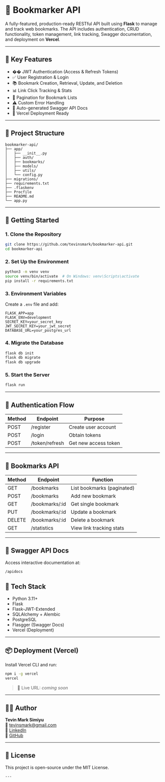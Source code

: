 
# 🔖 Bookmarker API

A fully-featured, production-ready RESTful API built using **Flask** to manage and track web bookmarks. The API includes authentication, CRUD functionality, token management, link tracking, Swagger documentation, and deployment on **Vercel**.

---

## 📌 Key Features

- �� JWT Authentication (Access & Refresh Tokens)
- ✅ User Registration & Login
- 📚 Bookmark Creation, Retrieval, Update, and Deletion
- 📊 Link Click Tracking & Stats
- 📃 Pagination for Bookmark Lists
- ⚠️ Custom Error Handling
- 📄 Auto-generated Swagger API Docs
- 🚀 Vercel Deployment Ready

---

## 📂 Project Structure

```
bookmarker-api/
├── app/
│   ├── __init__.py
│   ├── auth/
│   ├── bookmarks/
│   ├── models/
│   ├── utils/
│   └── config.py
├── migrations/
├── requirements.txt
├── .flaskenv
├── Procfile
├── README.md
└── app.py
```

---

## 🚀 Getting Started

### 1. Clone the Repository

```bash
git clone https://github.com/tevinsmark/bookmarker-api.git
cd bookmarker-api
```

### 2. Set Up the Environment

```bash
python3 -m venv venv
source venv/bin/activate  # On Windows: venv\Scripts\activate
pip install -r requirements.txt
```

### 3. Environment Variables

Create a `.env` file and add:

```env
FLASK_APP=app
FLASK_ENV=development
SECRET_KEY=your_secret_key
JWT_SECRET_KEY=your_jwt_secret
DATABASE_URL=your_postgres_url
```

### 4. Migrate the Database

```bash
flask db init
flask db migrate
flask db upgrade
```

### 5. Start the Server

```bash
flask run
```

---

## 🔐 Authentication Flow

| Method | Endpoint      | Purpose              |
|--------|---------------|----------------------|
| POST   | /register     | Create user account  |
| POST   | /login        | Obtain tokens        |
| POST   | /token/refresh| Get new access token |

---

## 📘 Bookmarks API

| Method | Endpoint             | Function                  |
|--------|----------------------|---------------------------|
| GET    | /bookmarks           | List bookmarks (paginated)|
| POST   | /bookmarks           | Add new bookmark          |
| GET    | /bookmarks/:id       | Get single bookmark       |
| PUT    | /bookmarks/:id       | Update a bookmark         |
| DELETE | /bookmarks/:id       | Delete a bookmark         |
| GET    | /statistics          | View link tracking stats  |

---

## 🧪 Swagger API Docs

Access interactive documentation at:

```
/apidocs
```

## 🔧 Tech Stack

- Python 3.11+
- Flask
- Flask-JWT-Extended
- SQLAlchemy + Alembic
- PostgreSQL
- Flasgger (Swagger Docs)
- Vercel (Deployment)

---

## 📦 Deployment (Vercel)

Install Vercel CLI and run:

```bash
npm i -g vercel
vercel
```

> 🔗 Live URL: _coming soon_

---

## 🙋‍♂️ Author

**Tevin Mark Simiyu**  
📧 tevinsmark@gmail.com  
🔗 [LinkedIn](https://www.linkedin.com/in/mark-tevin/)  
🔗 [GitHub](https://github.com/tevinsmark)

---

## 🏁 License

This project is open-source under the MIT License.
```
---
